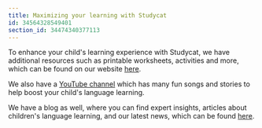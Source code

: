```yaml
---
title: Maximizing your learning with Studycat
id: 34564328549401
section_id: 34474340377113
---
```

To enhance your child's learning experience with Studycat, we have additional resources such as printable worksheets, activities and more, which can be found on our website [here](https://studycat.com/learn/).


We also have a [YouTube channel](https://www.youtube.com/@learnwithstudycat) which has many fun songs and stories to help boost your child's language learning.


We have a blog as well, where you can find expert insights, articles about children's language learning, and our latest news, which can be found [here](https://studycat.com/blog/).


 

